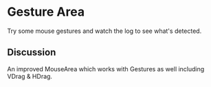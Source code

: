 # Gesture Area

Try some mouse gestures and watch the log to see what's detected.

## Discussion

An improved MouseArea which works with Gestures as well including VDrag & HDrag.
